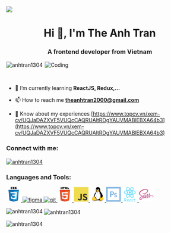 <img align="center" src="https://fullstack.edu.vn/static/media/cover-profile.3fb9fed576da4b28386a.png">
<h1 align="center">Hi 👋, I'm The Anh Tran</h1>
<h3 align="center">A frontend developer from Vietnam</h3>
<img align="right" alt="Coding" width="400" src="https://i.pinimg.com/originals/e4/26/70/e426702edf874b181aced1e2fa5c6cde.gif">
<p align="left"> <img src="https://komarev.com/ghpvc/?username=anhtran1304&label=Profile%20views&color=0e75b6&style=flat" alt="anhtran1304" /> </p>

<p align="left"> <a href="https://twitter.com/" target="blank"><img src="https://img.shields.io/twitter/follow/?logo=twitter&style=for-the-badge" alt="" /></a> </p>


- 🌱 I’m currently learning **ReactJS, Redux,...**

- 📫 How to reach me **theanhtran2000@gmail.com**

- 📄 Know about my experiences [https://www.topcv.vn/xem-cv/UQJaDAZXVF5VUQcCAQRUAltRDgYAUVMABlEBXA64b3](https://www.topcv.vn/xem-cv/UQJaDAZXVF5VUQcCAQRUAltRDgYAUVMABlEBXA64b3)

<h3 align="left">Connect with me:</h3>
<p align="left">
<a href="https://linkedin.com/in/anhtran1304" target="blank"><img align="center" src="https://raw.githubusercontent.com/rahuldkjain/github-profile-readme-generator/master/src/images/icons/Social/linked-in-alt.svg" alt="anhtran1304" height="30" width="40" /></a>
</p>

<h3 align="left">Languages and Tools:</h3>
<p align="left"> <a href="https://www.w3schools.com/css/" target="_blank" rel="noreferrer"> <img src="https://raw.githubusercontent.com/devicons/devicon/master/icons/css3/css3-original-wordmark.svg" alt="css3" width="40" height="40"/> </a> <a href="https://www.figma.com/" target="_blank" rel="noreferrer"> <img src="https://www.vectorlogo.zone/logos/figma/figma-icon.svg" alt="figma" width="40" height="40"/> </a> <a href="https://git-scm.com/" target="_blank" rel="noreferrer"> <img src="https://www.vectorlogo.zone/logos/git-scm/git-scm-icon.svg" alt="git" width="40" height="40"/> </a> <a href="https://www.w3.org/html/" target="_blank" rel="noreferrer"> <img src="https://raw.githubusercontent.com/devicons/devicon/master/icons/html5/html5-original-wordmark.svg" alt="html5" width="40" height="40"/> </a> <a href="https://developer.mozilla.org/en-US/docs/Web/JavaScript" target="_blank" rel="noreferrer"> <img src="https://raw.githubusercontent.com/devicons/devicon/master/icons/javascript/javascript-original.svg" alt="javascript" width="40" height="40"/> </a> <a href="https://www.linux.org/" target="_blank" rel="noreferrer"> <img src="https://raw.githubusercontent.com/devicons/devicon/master/icons/linux/linux-original.svg" alt="linux" width="40" height="40"/> </a> <a href="https://www.photoshop.com/en" target="_blank" rel="noreferrer"> <img src="https://raw.githubusercontent.com/devicons/devicon/master/icons/photoshop/photoshop-line.svg" alt="photoshop" width="40" height="40"/> </a> <a href="https://reactjs.org/" target="_blank" rel="noreferrer"> <img src="https://raw.githubusercontent.com/devicons/devicon/master/icons/react/react-original-wordmark.svg" alt="react" width="40" height="40"/> </a> <a href="https://sass-lang.com" target="_blank" rel="noreferrer"> <img src="https://raw.githubusercontent.com/devicons/devicon/master/icons/sass/sass-original.svg" alt="sass" width="40" height="40"/> </a> </p>

<p><img align="left" src="https://github-readme-stats.vercel.app/api/top-langs?username=anhtran1304&show_icons=true&locale=en&layout=compact" alt="anhtran1304" /></p>

<p>&nbsp;<img align="center" src="https://github-readme-stats.vercel.app/api?username=anhtran1304&show_icons=true&locale=en" alt="anhtran1304" /></p>

<p><img align="center" src="https://github-readme-streak-stats.herokuapp.com/?user=anhtran1304&" alt="anhtran1304" /></p>
